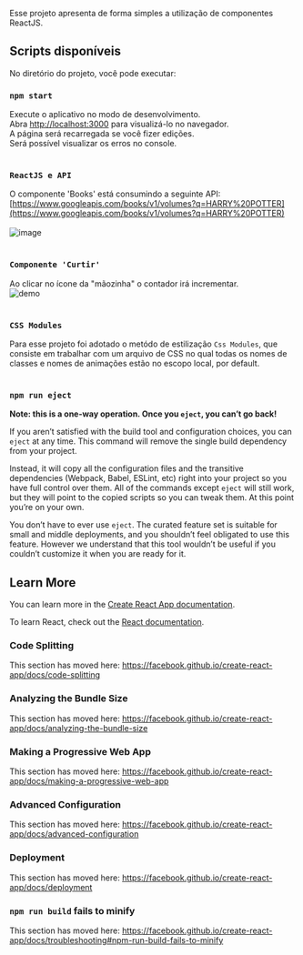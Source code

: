 Esse projeto apresenta de forma simples a utilização de componentes ReactJS.

## Scripts disponíveis
No diretório do projeto, você pode executar:

### `npm start`
Execute o aplicativo no modo de desenvolvimento.<br />
Abra [http://localhost:3000](http://localhost:3000) para visualizá-lo no navegador.<br/>
A página será recarregada se você fizer edições.<br/>
Será possível visualizar os erros no console.<br/><br/>

### `ReactJS e API`
O componente 'Books' está consumindo a seguinte API:<br/>
[https://www.googleapis.com/books/v1/volumes?q=HARRY%20POTTER](https://www.googleapis.com/books/v1/volumes?q=HARRY%20POTTER)
<br/><br/>
![image](https://user-images.githubusercontent.com/51265303/68030767-007e8c00-fc99-11e9-87fc-b7d7d039834d.png)
<br/><br/>

### `Componente 'Curtir'`
Ao clicar no ícone da "mãozinha" o contador irá incrementar.<br />
![demo](https://user-images.githubusercontent.com/51265303/68026008-1dad5d80-fc8d-11e9-9495-79dbde33b2bd.gif)
<br/><br/>

### `CSS Modules`
Para esse projeto foi adotado o metódo de estilização `Css Modules`, que consiste em trabalhar com um arquivo de CSS no qual todas os nomes de classes e nomes de animações estão no escopo local, por default.<br/><br/>

### `npm run eject`

**Note: this is a one-way operation. Once you `eject`, you can’t go back!**

If you aren’t satisfied with the build tool and configuration choices, you can `eject` at any time. This command will remove the single build dependency from your project.

Instead, it will copy all the configuration files and the transitive dependencies (Webpack, Babel, ESLint, etc) right into your project so you have full control over them. All of the commands except `eject` will still work, but they will point to the copied scripts so you can tweak them. At this point you’re on your own.

You don’t have to ever use `eject`. The curated feature set is suitable for small and middle deployments, and you shouldn’t feel obligated to use this feature. However we understand that this tool wouldn’t be useful if you couldn’t customize it when you are ready for it.

## Learn More

You can learn more in the [Create React App documentation](https://facebook.github.io/create-react-app/docs/getting-started).

To learn React, check out the [React documentation](https://reactjs.org/).

### Code Splitting

This section has moved here: https://facebook.github.io/create-react-app/docs/code-splitting

### Analyzing the Bundle Size

This section has moved here: https://facebook.github.io/create-react-app/docs/analyzing-the-bundle-size

### Making a Progressive Web App

This section has moved here: https://facebook.github.io/create-react-app/docs/making-a-progressive-web-app

### Advanced Configuration

This section has moved here: https://facebook.github.io/create-react-app/docs/advanced-configuration

### Deployment

This section has moved here: https://facebook.github.io/create-react-app/docs/deployment

### `npm run build` fails to minify

This section has moved here: https://facebook.github.io/create-react-app/docs/troubleshooting#npm-run-build-fails-to-minify
